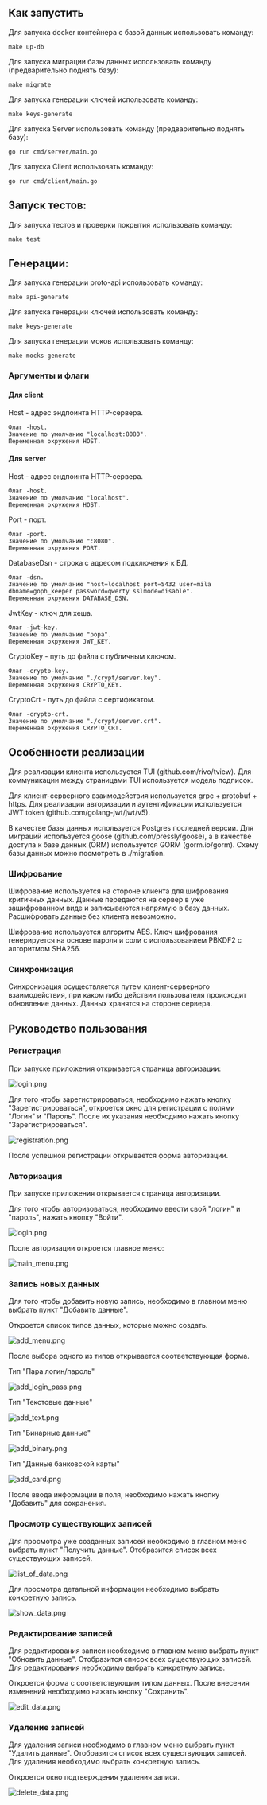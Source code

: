 ## Как запустить
Для запуска docker контейнера с базой данных использовать команду:

    make up-db

Для запуска миграции базы данных использовать команду (предварительно поднять базу):

    make migrate

Для запуска генерации ключей использовать команду:

    make keys-generate

Для запуска Server использовать команду (предварительно поднять базу):

    go run cmd/server/main.go

Для запуска Client использовать команду:

    go run cmd/client/main.go

## Запуск тестов:

Для запуска тестов и проверки покрытия использовать команду:

    make test

## Генерации:

Для запуска генерации proto-api использовать команду:

    make api-generate

Для запуска генерации ключей использовать команду:

    make keys-generate

Для запуска генерации моков использовать команду:

    make mocks-generate

### Аргументы и флаги
#### Для client
Host - адрес эндпоинта HTTP-сервера.

    Флаг -host. 
    Значение по умолчанию "localhost:8080". 
    Переменная окружения HOST.

#### Для server
Host - адрес эндпоинта HTTP-сервера.

    Флаг -host. 
    Значение по умолчанию "localhost". 
    Переменная окружения HOST.

Port - порт.

    Флаг -port. 
    Значение по умолчанию ":8080". 
    Переменная окружения PORT.

DatabaseDsn - строка с адресом подключения к БД.

    Флаг -dsn. 
    Значение по умолчанию "host=localhost port=5432 user=mila dbname=goph_keeper password=qwerty sslmode=disable". 
    Переменная окружения DATABASE_DSN.

JwtKey - ключ для хеша.

    Флаг -jwt-key. 
    Значение по умолчанию "popa". 
    Переменная окружения JWT_KEY.

CryptoKey - путь до файла с публичным ключом.

    Флаг -crypto-key. 
    Значение по умолчанию "./crypt/server.key". 
    Переменная окружения CRYPTO_KEY.

CryptoCrt - путь до файла с сертификатом.

    Флаг -crypto-crt. 
    Значение по умолчанию "./crypt/server.crt". 
    Переменная окружения CRYPTO_CRT.

## Особенности реализации
Для реализации клиента используется TUI (github.com/rivo/tview). 
Для коммуникации между страницами TUI используется модель подписок.

Для клиент-серверного взаимодействия используется grpc + protobuf + https. 
Для реализации авторизации и аутентификации используется JWT token (github.com/golang-jwt/jwt/v5).

В качестве базы данных используется Postgres последней версии. 
Для миграций используется goose (github.com/pressly/goose), а в качестве доступа к базе данных (ORM) используется GORM (gorm.io/gorm).
Схему базы данных можно посмотреть в ./migration.

### Шифрование
Шифрование используется на стороне клиента для шифрования критичных данных.
Данные передаются на сервер в уже зашифрованном виде и записываются напрямую в базу данных.
Расшифровать данные без клиента невозможно.

Шифрование используется алгоритм AES.
Ключ шифрования генерируется на основе пароля и соли с использованием PBKDF2 с алгоритмом SHA256.

### Синхронизация
Синхронизация осуществляется путем клиент-серверного взаимодействия, при каком либо действии пользователя происходит обновление данных.
Данных хранятся на стороне сервера.

## Руководство пользования
### Регистрация
При запуске приложения открывается страница авторизации:

![login.png](doc_img/login.png)

Для того чтобы зарегистрироваться, необходимо нажать кнопку "Зарегистрироваться", откроется окно для регистрации с полями "Логин" и "Пароль".
После их указания необходимо нажать кнопку "Зарегистрироваться".

![registration.png](doc_img/registration.png)

После успешной регистрации открывается форма авторизации.

### Авторизация
При запуске приложения открывается страница авторизации.

Для того чтобы авторизоваться, необходимо ввести свой "логин" и "пароль", нажать кнопку "Войти".

![login.png](doc_img/login.png)


После авторизации откроется главное меню:

![main_menu.png](doc_img/main_menu.png)

### Запись новых данных
Для того чтобы добавить новую запись, необходимо в главном меню выбрать пункт "Добавить данные".

Откроется список типов данных, которые можно создать.

![add_menu.png](doc_img/add_menu.png)

После выбора одного из типов открывается соответствующая форма.

Тип "Пара логин/пароль"

![add_login_pass.png](doc_img/add_login_pass.png)

Тип "Текстовые данные"

![add_text.png](doc_img/add_text.png)

Тип "Бинарные данные"

![add_binary.png](doc_img/add_binary.png)

Тип "Данные банковской карты"

![add_card.png](doc_img/add_card.png)

После ввода информации в поля, необходимо нажать кнопку "Добавить" для сохранения.
### Просмотр существующих записей
Для просмотра уже созданных записей необходимо в главном меню выбрать пункт "Получить данные". Отобразится список всех существующих записей.

![list_of_data.png](doc_img/list_of_data.png)

Для просмотра детальной информации необходимо выбрать конкретную запись.

![show_data.png](doc_img/show_data.png)

### Редактирование записей
Для редактирования записи необходимо в главном меню выбрать пункт "Обновить данные".
Отобразится список всех существующих записей. Для редактирования необходимо выбрать конкретную запись.

Откроется форма с соответствующим типом данных. После внесения изменений необходимо нажать кнопку "Сохранить".

![edit_data.png](doc_img/edit_data.png)

### Удаление записей
Для удаления записи необходимо в главном меню выбрать пункт "Удалить данные".
Отобразится список всех существующих записей. Для удаления необходимо выбрать конкретную запись.

Откроется окно подтверждения удаления записи.

![delete_data.png](doc_img/delete_data.png)


